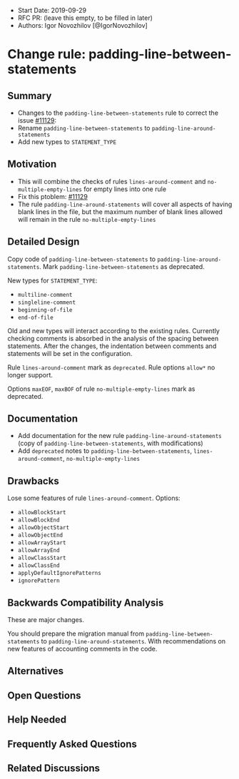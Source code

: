 - Start Date: 2019-09-29
- RFC PR: (leave this empty, to be filled in later)
- Authors: Igor Novozhilov [@IgorNovozhilov]

# Change rule: padding-line-between-statements

## Summary

<!-- One-paragraph explanation of the feature. -->
* Changes to the `padding-line-between-statements` rule to correct the issue [#11129](https://github.com/eslint/eslint/issues/11129):
* Rename `padding-line-between-statements` to `padding-line-around-statements`
* Add new types to `STATEMENT_TYPE`

## Motivation

<!-- Why are we doing this? What use cases does it support? What is the expected
outcome? -->
* This will combine the checks of rules `lines-around-comment` and `no-multiple-empty-lines` for empty lines into one rule
* Fix this ptoblem: [#11129](https://github.com/eslint/eslint/issues/11129)
* The rule `padding-line-around-statements` will cover all aspects of having blank lines in the file,
    but the maximum number of blank lines allowed will remain in the rule `no-multiple-empty-lines`

## Detailed Design

<!--
   This is the bulk of the RFC.

   Explain the design with enough detail that someone familiar with ESLint
   can implement it by reading this document. Please get into specifics
   of your approach, corner cases, and examples of how the change will be
   used. Be sure to define any new terms in this section.
-->
Copy code of `padding-line-between-statements` to `padding-line-around-statements`.
Mark `padding-line-between-statements` as deprecated.

New types for `STATEMENT_TYPE`:
* `multiline-comment`
* `singleline-comment`
* `beginning-of-file`
* `end-of-file`

Old and new types will interact according to the existing rules.
Currently checking comments is absorbed in the analysis of the spacing between statements.
After the changes, the indentation between comments and statements will be set in the configuration.

Rule `lines-around-comment` mark as `deprecated`. Rule options `allow*` no longer support.

Options `maxEOF`, `maxBOF` of rule `no-multiple-empty-lines` mark as deprecated.

## Documentation

<!--
    How will this RFC be documented? Does it need a formal announcement
    on the ESLint blog to explain the motivation?
-->
* Add documentation for the new rule `padding-line-around-statements` (copy of `padding-line-between-statements`, with modifications)
* Add `deprecated` notes to `padding-line-between-statements`, `lines-around-comment`, `no-multiple-empty-lines`

## Drawbacks

<!--
    Why should we *not* do this? Consider why adding this into ESLint
    might not benefit the project or the community. Attempt to think 
    about any opposing viewpoints that reviewers might bring up. 

    Any change has potential downsides, including increased maintenance
    burden, incompatibility with other tools, breaking existing user
    experience, etc. Try to identify as many potential problems with
    implementing this RFC as possible.
-->
Lose some features of rule `lines-around-comment`. Options:
* `allowBlockStart`
* `allowBlockEnd`
* `allowObjectStart`
* `allowObjectEnd`
* `allowArrayStart`
* `allowArrayEnd`
* `allowClassStart`
* `allowClassEnd`
* `applyDefaultIgnorePatterns`
* `ignorePattern`

## Backwards Compatibility Analysis

<!--
    How does this change affect existing ESLint users? Will any behavior
    change for them? If so, how are you going to minimize the disruption
    to existing users?
-->
These are major changes.

You should prepare the migration manual from `padding-line-between-statements` to `padding-line-around-statements`.
With recommendations on new features of accounting comments in the code.

## Alternatives

<!--
    What other designs did you consider? Why did you decide against those?

    This section should also include prior art, such as whether similar
    projects have already implemented a similar feature.
-->

## Open Questions

<!--
    This section is optional, but is suggested for a first draft.

    What parts of this proposal are you unclear about? What do you
    need to know before you can finalize this RFC?

    List the questions that you'd like reviewers to focus on. When
    you've received the answers and updated the design to reflect them, 
    you can remove this section.
-->

## Help Needed

<!--
    This section is optional.

    Are you able to implement this RFC on your own? If not, what kind
    of help would you need from the team?
-->

## Frequently Asked Questions

<!--
    This section is optional but suggested.

    Try to anticipate points of clarification that might be needed by
    the people reviewing this RFC. Include those questions and answers
    in this section.
-->

## Related Discussions

<!--
    This section is optional but suggested.

    If there is an issue, pull request, or other URL that provides useful
    context for this proposal, please include those links here.
-->
